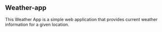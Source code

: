 ## Weather-app
This Weather App is a simple web application that provides current weather information for a given location.
